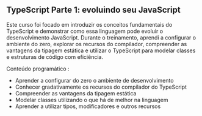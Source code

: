 ## TypeScript Parte 1: evoluindo seu JavaScript

Este curso foi focado em introduzir os conceitos fundamentais do TypeScript e demonstrar como essa linguagem pode evoluir o desenvolvimento JavaScript. Durante o treinamento, aprendi a configurar o ambiente do zero, explorar os recursos do compilador, compreender as vantagens da tipagem estática e utilizar o TypeScript para modelar classes e estruturas de código com eficiência.

Conteúdo programático :
- Aprender a configurar do zero o ambiente de desenvolvimento
- Conhecer gradativamente os recursos do compilador do TypeScript
- Compreender as vantagens da tipagem estática
- Modelar classes utilizando o que há de melhor na linguagem
- Aprender a utilizar tipos, modificadores e outros recursos